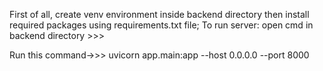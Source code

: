 First of all, create venv environment inside backend directory then install required packages using requirements.txt file;
To run server: open cmd in backend directory >>>

Run this command->>> uvicorn app.main:app --host 0.0.0.0 --port 8000
